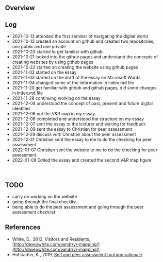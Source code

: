 ## Overview 




## Log
- 2021-10-13 attended the first seminar of navigating the digital world  
- 2021-10-13 created an account on github and created two repositories, one public and one private 
- 2021-10-20 started to get familiar with github
- 2021-10-21 looked into the github pages and understand the concepts of creating websites by using github pages
- 2021-10-22 started on creating the website using github pages
- 2021-11-02 started on the essay
- 2021-11-03 started on the draft of the essay on Microsoft Words
- 2021-11-04 changed some of the information in index.md file 
- 2021-11-20 get familiar with github and github pages, did some changes in index.md file
- 2021-11-28 continuing working on the essay
- 2021-12-04 understood the concept of past, present and future digital identities
- 2021-12-06 put the V&R map in my essay
- 2021-12-06 completed and understood the structure on my essay
- 2021-12-07 sent the essay to the lecturer and waiting for feedback
- 2021-12-09 sent the essay to Christian for peer assessment
- 2021-12-29 discuss with Christian about the peer assessment 
- 2021-12-31 Christian sent the essay to me to do the checking for peer assessment
- 2022-01-07 Christian sent the website to me to do the checking for peer assessment
- 2022-01-08 Edited the essay and created the second V&R map figure 

<br>

## TODO  
- carry on working on the website
- going through the final checklist
- being able to do the peer assessment and going through the peer assessment checklist


## References
- White, D., 2013, Visitors and Residents, [http://daveowhite.com/vandr/vr-mapping/](http://daveowhite.com/vandr/vr-mapping/)
- Hofstadter, K., 2019, [Self and peer assessment tool and rationale](https://khofstadter.com/assets/doc/Hofstadter-2019-self-and-peer-assessment-tool-and-rationale.pdf).
